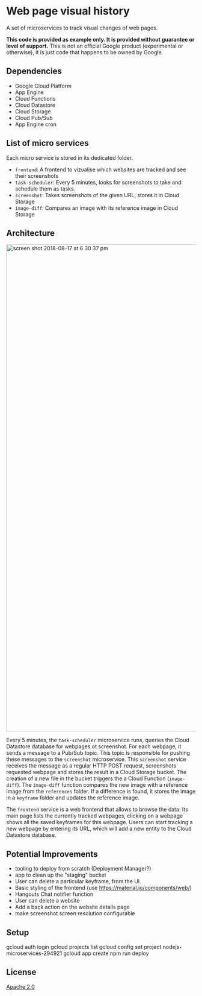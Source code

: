 # Web page visual history

A set of microservices to track visual changes of web pages.

**This code is provided as example only. It is provided without guarantee or level of support.** This is not an official Google product (experimental or otherwise), it is just code that happens to be owned by Google.

## Dependencies

* Google Cloud Platform
* App Engine
* Cloud Functions
* Cloud Datastore
* Cloud Storage
* Cloud Pub/Sub
* App Engine cron

## List of micro services

Each micro service is stored in its dedicated folder.

* `frontend`: A frontend to vizualise which websites are tracked and see their screenshots
* `task-scheduler`: Every 5 minutes, looks for screenshots to take and schedule them as tasks.
* `screenshot`: Takes screenshots of the given URL, stores it in Cloud Storage
* `image-diff`: Compares an image with its reference image in Cloud Storage

## Architecture

<img width="1293" alt="screen shot 2018-08-17 at 6 30 37 pm" src="https://user-images.githubusercontent.com/360895/44277689-c9ff5180-a24b-11e8-8f0d-15bc3133d222.png">

Every 5 minutes, the `task-scheduler` microservice runs, queries the Cloud Datastore database for webpages ot screenshot.
For each webpage, it sends a message to a Pub/Sub topic.
This topic is responsible for pushing these messages to the `screenshot` microservice.
This `screenshot` service receives the message as a regular HTTP POST request, screenshots requested webpage and stores the result in a Cloud Storage bucket. 
The creation of a new file in the bucket triggers the a Cloud Function (`image-diff`).
The `image-diff` function compares the new image with a reference image from the `references` folder. If a difference is found, it stores the image in a `keyframe` folder and updates the reference image.

The `frontend` service is a web frontend that allows to browse the data: Its main page lists the currently tracked webpages, clicking on a webpage shows all the saved keyframes for this webpage. Users can start tracking a new webpage by entering its URL, which will add a new entity to the Cloud Datastore database.

## Potential Improvements

* tooling to deploy from scratch (Deployment Manager?)
* app to clean up the "staging" bucket
* User can delete a particular keyframe, from the UI.
* Basic styling of the frontend (use https://material.io/components/web/)
* Hangouts Chat notifier function
* User can delete a website
* Add a back action on the website details page
* make screenshot screen resolution configurable 

## Setup

gcloud auth login
gcloud projects list
gcloud config set project nodejs-microservices-294921
gcloud app create
npm run deploy

## License

[Apache 2.0](./LICENSE)

